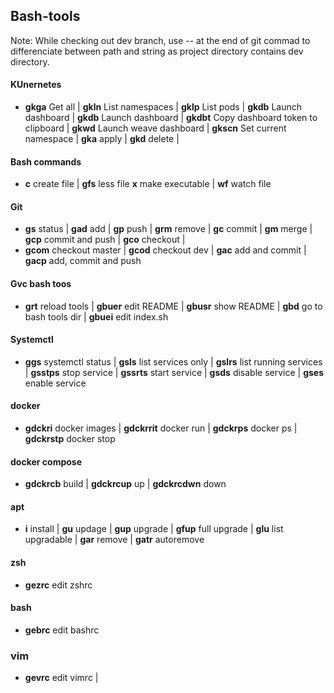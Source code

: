 ## Bash-tools

Note:
While checking out dev branch, use -- at the end of git commad to differenciate between path and string as project directory contains dev directory.

#### **KUnernetes**
- **gkga** Get all |
**gkln** List namespaces |
**gklp** List pods |
**gkdb** Launch dashboard |
**gkdb** Launch dashboard |
**gkdbt** Copy dashboard token to clipboard |
**gkwd** Launch weave dashboard |
**gkscn** Set current namespace |
**gka** apply |
**gkd** delete |

#### **Bash commands**
- **c** create file | **gfs** less file
**x** make executable |
**wf** watch file

#### **Git**
- **gs** status |
**gad** add |
**gp**  push |
**grm** remove |
**gc** commit |
**gm** merge |
**gcp** commit and push |
**gco** checkout |
- **gcom** checkout master |
**gcod** checkout dev |
**gac** add and commit |
**gacp** add, commit and push

#### **Gvc bash toos**
- **grt** reload tools | **gbuer** edit README | **gbusr** show README |
**gbd** go to bash tools dir | **gbuei** edit index.sh 

#### **Systemctl**
- **ggs** systemctl status | **gsls** list services only | **gslrs** list running services | **gsstps** stop service | **gssrts** start service | **gsds** disable service | **gses** enable service

#### **docker**
- **gdckri** docker images | **gdckrrit** docker run | **gdckrps** docker ps | **gdckrstp** docker stop 

#### **docker compose**
- **gdckrcb** build | **gdckrcup** up | **gdckrcdwn** down

#### **apt**
- **i** install | **gu** updage | **gup** upgrade | **gfup** full upgrade | **glu** list upgradable | **gar** remove | **gatr** autoremove

#### **zsh**
- **gezrc** edit zshrc

#### **bash**
- **gebrc** edit bashrc

### **vim**
- **gevrc** edit vimrc | 

